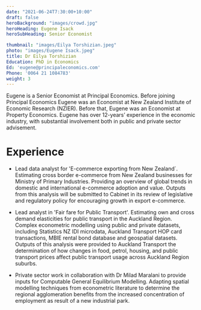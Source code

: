 ```yaml
---
date: "2021-06-24T7:30:00+10:00"
draft: false
heroBackground: "images/crowd.jpg"
heroHeading: Eugene Isack
heroSubHeading: Senior Economist

thumbnail: "images/Eilya Torshizian.jpeg"
photo: "images/Eugene Isack.jpeg"
title: Dr Eilya Torshizian
Education: PhD in Economics
Ed: 'eugene@principaleconomics.com'
Phone: '0064 21 1084783'
weight: 3
---
```

Eugene is a Senior Economist at Principal Economics. Before joining Principal Economics Eugene was an Economist at New Zealand Institute of Economic Research (NZIER). Before that,  Eugene was an Economist at Property Economics. Eugene has over 12-years’ experience in the economic industry, with substantial involvement both in public and private sector advisement.

# Experience

- Lead data analyst for 'E-commerce exporting from New Zealand`. Estimating cross border e-commerce from New Zealand businesses for Ministry of Primary Industries. Providing an overview of global trends in domestic and international e-commerce adoption and value. Outputs from this analysis will be submitted to Cabinet in its review of legislative and regulatory policy for encouraging growth in export e-commerce. 

- Lead analyst in 'Fair fare for Public Transport'. Estimating own and cross demand elasticities for public transport in the Auckland Region. Complex econometric modelling using public and private datasets, including Statistics NZ IDI microdata, Auckland Transport HOP card transactions, MBIE rental bond database and geospatial datasets. Outputs of this analysis were provided to Auckland Transport the determination of how changes in food, petrol, housing, and public transport prices affect public transport usage across Auckland Region suburbs. 

- Private sector work in collaboration with Dr Milad Maralani to provide inputs for Computable General Equilibrium Modelling. Adapting spatial modelling techniques from econometric literature to determine the regional agglomeration benefits from the increased concentration of employment as result of a new industrial park. 
